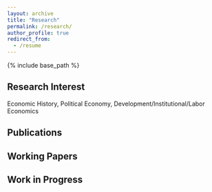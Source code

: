 ```yaml
---
layout: archive
title: "Research"
permalink: /research/
author_profile: true
redirect_from:
  - /resume
---
```


{% include base_path %}

Research Interest
-----
Economic History, Political Economy, Development/Institutional/Labor Economics

Publications
-----

Working Papers
-----


Work in Progress
-----
